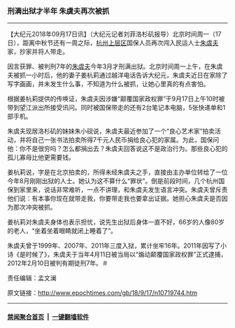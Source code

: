 ### 刑满出狱才半年 朱虞夫再次被抓
------------------------

<p>【大纪元2018年09月17日讯】（大纪元记者刘菲洛杉矶报导）北京时间周一（17日），距离中秋节还有一周之际，<a href="http://www.epochtimes.com/gb/tag/%E6%9D%AD%E5%B7%9E%E4%B8%8A%E5%B1%82%E5%8C%BA.html">杭州上层区</a>国保人员再次闯入民运人士<a href="http://www.epochtimes.com/gb/tag/%E6%9C%B1%E8%99%9E%E5%A4%AB.html">朱虞夫</a>家，抄家并将人带走。</p>
<p>因言获罪、被判刑7年的<a href="http://www.epochtimes.com/gb/tag/%E6%9C%B1%E8%99%9E%E5%A4%AB.html">朱虞夫</a>今年3月才刑满出狱。北京时间周一上午，在朱虞夫被抓一小时后，他的妻子姜杭莉通过越洋电话告诉大纪元，朱虞夫近日在家除了写字画画，并未发生什么事，不知道为什么被抓，让她心里真的有点害怕。</p>
<p>根据姜杭莉提供的传唤证，朱虞夫因涉嫌“颠覆国家政权罪”于9月17日上午10时被带到望江派出所接受讯问。同时被国保带走的还有2台笔记本电脑，5张快递单和1部手机。</p>
<p>朱虞夫现居洛杉矶的妹妹朱小砚说，朱虞夫最近参加了一个“良心艺术家”拍卖活动，并将自己一张书法拍卖所得7千元人民币捐给良心犯的家属。为此，国保问他：你不是很穷吗？怎么都捐出去？朱虞夫回答说这不是政治行为。那些良心犯的孤儿寡母比他更需要钱。</p>
<p>姜杭莉说，字是在北京拍卖的，所得未经朱虞夫之手，直接由主办单位转给了一位今年8月刚刚出狱的人士。她认为这不算什么“罪状”。倒是前段时间，几个杭州国保到家里来，说话非常难听，一点不讲理，和朱虞夫发生语言冲突。朱虞夫曾斥责他们说：有本事你现在就带走我，你要带走我也要拿出证据。她担心朱虞夫是否因为那次冲突被抓。</p>
<p>姜杭莉对朱虞夫身体也表示担忧，说先生出狱后身体一直不好，66岁的人像80岁的老人，“坐着坐着眼睛就闭上睡着了”。</p>
<p>朱虞夫曾于1999年、2007年、2011年三度入狱，累计坐牢16年。2011年因写了小诗《是时候了》，朱虞夫于当年4月11日被当局以“煽动颠覆国家政权罪”正式逮捕，2012年2月10日被判有期徒刑7年。＃</p>
<p>责任编辑：孟文澜</p>

原文链接：http://www.epochtimes.com/gb/18/9/17/n10719744.htm


------------------------
#### [禁闻聚合首页](https://github.com/gfw-breaker/banned-news/blob/master/README.md) &nbsp;|&nbsp;  [一键翻墙软件](https://github.com/gfw-breaker/nogfw/blob/master/README.md)